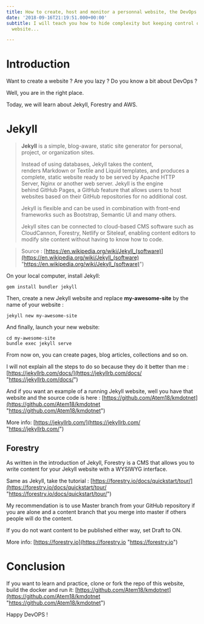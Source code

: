 ```yaml
---
title: How to create, host and monitor a personnal website, the DevOps way
date: '2018-09-16T21:19:51.000+00:00'
subtitle: I will teach you how to hide complexity but keeping control of a self host
  website...

---
```

# Introduction

Want to create a website ? Are you lazy ? Do you know a bit about DevOps ?

Well, you are in the right place.

Today, we will learn about Jekyll, Forestry and AWS.

# Jekyll

> **Jekyll** is a simple, blog-aware, static site generator for personal, project, or organization sites.
>
> Instead of using databases, Jekyll takes the content, renders Markdown or Textile and Liquid templates, and produces a complete, static website ready to be served by Apache HTTP Server, Nginx or another web server. Jekyll is the engine behind GitHub Pages, a GitHub feature that allows users to host websites based on their GitHub repositories for no additional cost.
>
> Jekyll is flexible and can be used in combination with front-end frameworks such as Bootstrap, Semantic UI and many others.
>
> Jekyll sites can be connected to cloud-based CMS software such as CloudCannon, Forestry, Netlify or Siteleaf, enabling content editors to modify site content without having to know how to code.

> Source : [https://en.wikipedia.org/wiki/Jekyll_(software)](https://en.wikipedia.org/wiki/Jekyll_(software) "https://en.wikipedia.org/wiki/Jekyll_(software)")

On your local computer, install Jekyll:

    gem install bundler jekyll

Then, create a new Jekyll website and replace **my-awesome-site** by the name of your website :

    jekyll new my-awesome-site

And finally, launch your new website:

    cd my-awesome-site
    bundle exec jekyll serve

From now on, you can create pages, blog articles, collections and so on.

I will not explain all the steps to do so because they do it better than me : [https://jekyllrb.com/docs/](https://jekyllrb.com/docs/ "https://jekyllrb.com/docs/")

And if you want an example of a running Jekyll website, well you have that website and the source code is here : [https://github.com/Atem18/kmdotnet](https://github.com/Atem18/kmdotnet "https://github.com/Atem18/kmdotnet")

More info: [https://jekyllrb.com/](https://jekyllrb.com/ "https://jekyllrb.com/")

## Forestry

As written in the introduction of Jekyll, Forestry is a CMS that allows you to write content for your Jekyll website with a WYSIWYG interface.

Same as Jekyll, take the tutorial : [https://forestry.io/docs/quickstart/tour/](https://forestry.io/docs/quickstart/tour/ "https://forestry.io/docs/quickstart/tour/")

My recommendation is to use Master branch from your GitHub repository if you are alone and a content branch that you merge into master if others people will do the content.

If you do not want content to be published either way, set Draft to ON.

More info: [https://forestry.io](https://forestry.io "https://forestry.io")

# Conclusion

If you want to learn and practice, clone or fork the repo of this website, build the docker and run it: [https://github.com/Atem18/kmdotnet](https://github.com/Atem18/kmdotnet "https://github.com/Atem18/kmdotnet")

Happy DevOPS !